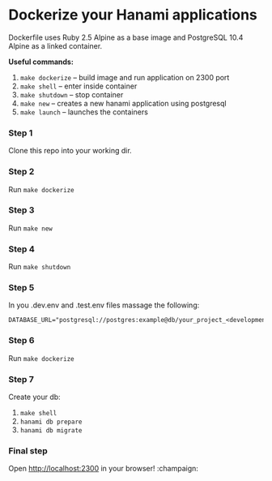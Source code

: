 # Dockerize your Hanami applications

Dockerfile uses Ruby 2.5 Alpine as a base image and
PostgreSQL 10.4 Alpine as a linked container.

**Useful commands:**
1. `make dockerize` – build image and run application on 2300 port
2. `make shell` – enter inside container
3. `make shutdown` – stop container
4. `make new` – creates a new hanami application using postgresql
5. `make launch` – launches the containers

### Step 1

Clone this repo into your working dir.

### Step 2

Run `make dockerize`

### Step 3

Run `make new`

### Step 4

Run `make shutdown`

### Step 5

In you .dev.env and .test.env files massage the following:
```
DATABASE_URL="postgresql://postgres:example@db/your_project_<development|test>
```

### Step 6

Run `make dockerize`

### Step 7

Create your db:
1. `make shell`
2. `hanami db prepare`
3. `hanami db migrate`

### Final step
Open [http://localhost:2300](http://localhost:2300) in your browser! :champaign:
